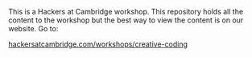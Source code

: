 This is a Hackers at Cambridge workshop. This repository holds all the content to the workshop but the best way to view the content is on our website. Go to:

[hackersatcambridge.com/workshops/creative-coding](hackersatcambridge.com/workshops/creative-coding)
